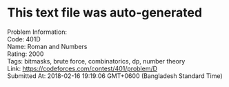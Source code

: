 # This text file was auto-generated  
  
Problem Information:  
Code: 401D  
Name: Roman and Numbers  
Rating: 2000  
Tags: bitmasks, brute force, combinatorics, dp, number theory  
Link: https://codeforces.com/contest/401/problem/D  
Submitted At: 2018-02-16 19:19:06 GMT+0600 (Bangladesh Standard Time)  
